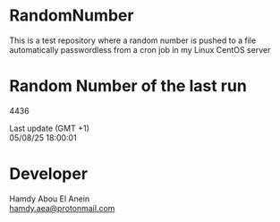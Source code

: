 # RandomNumber    
This is a test repository where a random number is pushed to a file automatically passwordless from a cron job in my Linux CentOS server    
# Random Number of the last run   
4436
      
Last update (GMT +1)    
05/08/25 18:00:01
# Developer    
Hamdy Abou El Anein   
hamdy.aea@protonmail.com

